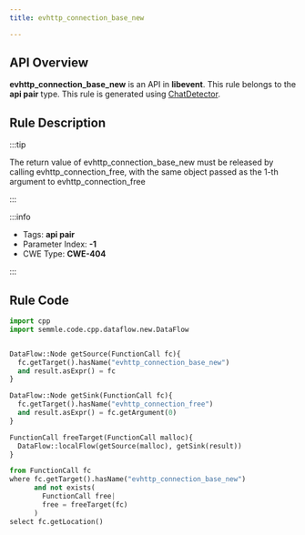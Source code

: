 ```yaml
---
title: evhttp_connection_base_new

---
```



## API Overview
**evhttp_connection_base_new** is an API in **libevent**. This rule belongs to the **api pair** type. This rule is generated using [ChatDetector](../../tools/ChatDetector).
## Rule Description

:::tip

The return value of evhttp_connection_base_new must be released by calling evhttp_connection_free, with the same object passed as the 1-th argument to evhttp_connection_free

:::

:::info

- Tags: **api pair**
- Parameter Index: **-1**
- CWE Type: **CWE-404**

:::

## Rule Code
```python
import cpp
import semmle.code.cpp.dataflow.new.DataFlow


DataFlow::Node getSource(FunctionCall fc){
  fc.getTarget().hasName("evhttp_connection_base_new")
  and result.asExpr() = fc
}

DataFlow::Node getSink(FunctionCall fc){
  fc.getTarget().hasName("evhttp_connection_free")
  and result.asExpr() = fc.getArgument(0)
}

FunctionCall freeTarget(FunctionCall malloc){
  DataFlow::localFlow(getSource(malloc), getSink(result))
}

from FunctionCall fc
where fc.getTarget().hasName("evhttp_connection_base_new")
      and not exists(
        FunctionCall free| 
        free = freeTarget(fc)
      )
select fc.getLocation()

```
